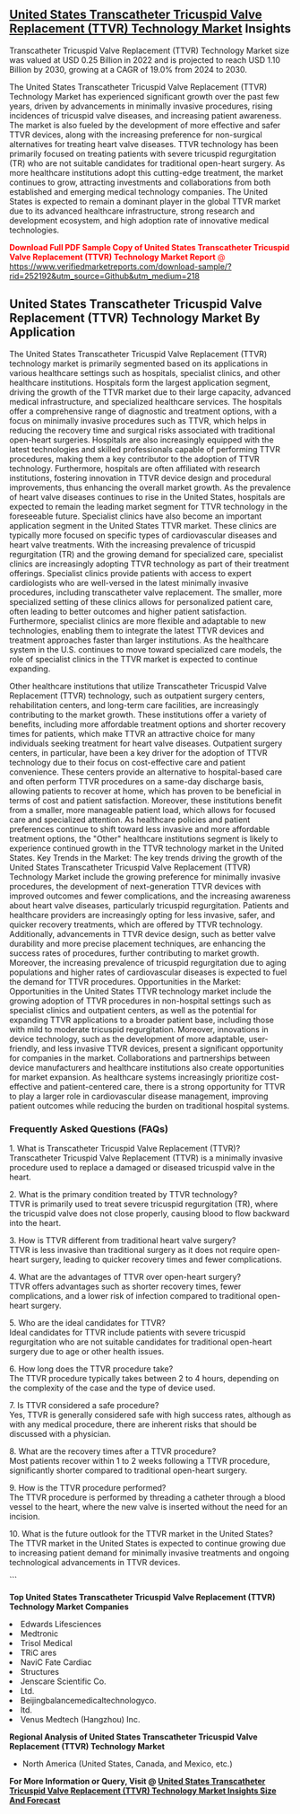<h2><a href="https://www.verifiedmarketreports.com/download-sample/?rid=252192&amp;utm_source=Github&amp;utm_medium=218" target="_blank">United States Transcatheter Tricuspid Valve Replacement (TTVR) Technology Market</a> Insights</h2><p>Transcatheter Tricuspid Valve Replacement (TTVR) Technology Market size was valued at USD 0.25 Billion in 2022 and is projected to reach USD 1.10 Billion by 2030, growing at a CAGR of 19.0% from 2024 to 2030.</p><p> <p>The United States Transcatheter Tricuspid Valve Replacement (TTVR) Technology Market has experienced significant growth over the past few years, driven by advancements in minimally invasive procedures, rising incidences of tricuspid valve diseases, and increasing patient awareness. The market is also fueled by the development of more effective and safer TTVR devices, along with the increasing preference for non-surgical alternatives for treating heart valve diseases. TTVR technology has been primarily focused on treating patients with severe tricuspid regurgitation (TR) who are not suitable candidates for traditional open-heart surgery. As more healthcare institutions adopt this cutting-edge treatment, the market continues to grow, attracting investments and collaborations from both established and emerging medical technology companies. The United States is expected to remain a dominant player in the global TTVR market due to its advanced healthcare infrastructure, strong research and development ecosystem, and high adoption rate of innovative medical technologies. <p><span class=""><span style="color: #ff0000;"><strong>Download Full PDF Sample Copy of United States Transcatheter Tricuspid Valve Replacement (TTVR) Technology Market Report</strong> @ </span><a href="https://www.verifiedmarketreports.com/download-sample/?rid=252192&amp;utm_source=Github&amp;utm_medium=218" target="_blank">https://www.verifiedmarketreports.com/download-sample/?rid=252192&amp;utm_source=Github&amp;utm_medium=218</a></span></p></p> <h2>United States Transcatheter Tricuspid Valve Replacement (TTVR) Technology Market By Application</h2> <p>The United States Transcatheter Tricuspid Valve Replacement (TTVR) technology market is primarily segmented based on its applications in various healthcare settings such as hospitals, specialist clinics, and other healthcare institutions. Hospitals form the largest application segment, driving the growth of the TTVR market due to their large capacity, advanced medical infrastructure, and specialized healthcare services. The hospitals offer a comprehensive range of diagnostic and treatment options, with a focus on minimally invasive procedures such as TTVR, which helps in reducing the recovery time and surgical risks associated with traditional open-heart surgeries. Hospitals are also increasingly equipped with the latest technologies and skilled professionals capable of performing TTVR procedures, making them a key contributor to the adoption of TTVR technology. Furthermore, hospitals are often affiliated with research institutions, fostering innovation in TTVR device design and procedural improvements, thus enhancing the overall market growth. As the prevalence of heart valve diseases continues to rise in the United States, hospitals are expected to remain the leading market segment for TTVR technology in the foreseeable future. Specialist clinics have also become an important application segment in the United States TTVR market. These clinics are typically more focused on specific types of cardiovascular diseases and heart valve treatments. With the increasing prevalence of tricuspid regurgitation (TR) and the growing demand for specialized care, specialist clinics are increasingly adopting TTVR technology as part of their treatment offerings. Specialist clinics provide patients with access to expert cardiologists who are well-versed in the latest minimally invasive procedures, including transcatheter valve replacement. The smaller, more specialized setting of these clinics allows for personalized patient care, often leading to better outcomes and higher patient satisfaction. Furthermore, specialist clinics are more flexible and adaptable to new technologies, enabling them to integrate the latest TTVR devices and treatment approaches faster than larger institutions. As the healthcare system in the U.S. continues to move toward specialized care models, the role of specialist clinics in the TTVR market is expected to continue expanding. <p>Other healthcare institutions that utilize Transcatheter Tricuspid Valve Replacement (TTVR) technology, such as outpatient surgery centers, rehabilitation centers, and long-term care facilities, are increasingly contributing to the market growth. These institutions offer a variety of benefits, including more affordable treatment options and shorter recovery times for patients, which make TTVR an attractive choice for many individuals seeking treatment for heart valve diseases. Outpatient surgery centers, in particular, have been a key driver for the adoption of TTVR technology due to their focus on cost-effective care and patient convenience. These centers provide an alternative to hospital-based care and often perform TTVR procedures on a same-day discharge basis, allowing patients to recover at home, which has proven to be beneficial in terms of cost and patient satisfaction. Moreover, these institutions benefit from a smaller, more manageable patient load, which allows for focused care and specialized attention. As healthcare policies and patient preferences continue to shift toward less invasive and more affordable treatment options, the "Other" healthcare institutions segment is likely to experience continued growth in the TTVR technology market in the United States. Key Trends in the Market: The key trends driving the growth of the United States Transcatheter Tricuspid Valve Replacement (TTVR) Technology Market include the growing preference for minimally invasive procedures, the development of next-generation TTVR devices with improved outcomes and fewer complications, and the increasing awareness about heart valve diseases, particularly tricuspid regurgitation. Patients and healthcare providers are increasingly opting for less invasive, safer, and quicker recovery treatments, which are offered by TTVR technology. Additionally, advancements in TTVR device design, such as better valve durability and more precise placement techniques, are enhancing the success rates of procedures, further contributing to market growth. Moreover, the increasing prevalence of tricuspid regurgitation due to aging populations and higher rates of cardiovascular diseases is expected to fuel the demand for TTVR procedures. Opportunities in the Market: Opportunities in the United States TTVR technology market include the growing adoption of TTVR procedures in non-hospital settings such as specialist clinics and outpatient centers, as well as the potential for expanding TTVR applications to a broader patient base, including those with mild to moderate tricuspid regurgitation. Moreover, innovations in device technology, such as the development of more adaptable, user-friendly, and less invasive TTVR devices, present a significant opportunity for companies in the market. Collaborations and partnerships between device manufacturers and healthcare institutions also create opportunities for market expansion. As healthcare systems increasingly prioritize cost-effective and patient-centered care, there is a strong opportunity for TTVR to play a larger role in cardiovascular disease management, improving patient outcomes while reducing the burden on traditional hospital systems. <h3>Frequently Asked Questions (FAQs)</h3> <p>1. What is Transcatheter Tricuspid Valve Replacement (TTVR)?<br>Transcatheter Tricuspid Valve Replacement (TTVR) is a minimally invasive procedure used to replace a damaged or diseased tricuspid valve in the heart.</p> <p>2. What is the primary condition treated by TTVR technology?<br>TTVR is primarily used to treat severe tricuspid regurgitation (TR), where the tricuspid valve does not close properly, causing blood to flow backward into the heart.</p> <p>3. How is TTVR different from traditional heart valve surgery?<br>TTVR is less invasive than traditional surgery as it does not require open-heart surgery, leading to quicker recovery times and fewer complications.</p> <p>4. What are the advantages of TTVR over open-heart surgery?<br>TTVR offers advantages such as shorter recovery times, fewer complications, and a lower risk of infection compared to traditional open-heart surgery.</p> <p>5. Who are the ideal candidates for TTVR?<br>Ideal candidates for TTVR include patients with severe tricuspid regurgitation who are not suitable candidates for traditional open-heart surgery due to age or other health issues.</p> <p>6. How long does the TTVR procedure take?<br>The TTVR procedure typically takes between 2 to 4 hours, depending on the complexity of the case and the type of device used.</p> <p>7. Is TTVR considered a safe procedure?<br>Yes, TTVR is generally considered safe with high success rates, although as with any medical procedure, there are inherent risks that should be discussed with a physician.</p> <p>8. What are the recovery times after a TTVR procedure?<br>Most patients recover within 1 to 2 weeks following a TTVR procedure, significantly shorter compared to traditional open-heart surgery.</p> <p>9. How is the TTVR procedure performed?<br>The TTVR procedure is performed by threading a catheter through a blood vessel to the heart, where the new valve is inserted without the need for an incision.</p> <p>10. What is the future outlook for the TTVR market in the United States?<br>The TTVR market in the United States is expected to continue growing due to increasing patient demand for minimally invasive treatments and ongoing technological advancements in TTVR devices.</p> ```</p><p><strong>Top United States Transcatheter Tricuspid Valve Replacement (TTVR) Technology Market Companies</strong></p><div data-test-id=""><p><li>Edwards Lifesciences</li><li> Medtronic</li><li> Trisol Medical</li><li> TRiC ares</li><li> NaviC Fate Cardiac</li><li> Structures</li><li> Jenscare Scientific Co.</li><li> Ltd.</li><li> Beijingbalancemedicaltechnologyco.</li><li>ltd.</li><li> Venus Medtech (Hangzhou) Inc.</li></p><div><strong>Regional Analysis of&nbsp;United States Transcatheter Tricuspid Valve Replacement (TTVR) Technology Market</strong></div><ul><li dir="ltr"><p dir="ltr">North America&nbsp;(United States, Canada, and Mexico, etc.)</p></li></ul><p><strong>For More Information or Query, Visit @&nbsp;</strong><strong><a href="https://www.verifiedmarketreports.com/product/transcatheter-tricuspid-valve-replacement-ttvr-technology-market/?utm_source=Github&amp;utm_medium=218" target="_blank">United States Transcatheter Tricuspid Valve Replacement (TTVR) Technology Market Insights Size And Forecast</a></strong></p></div>
